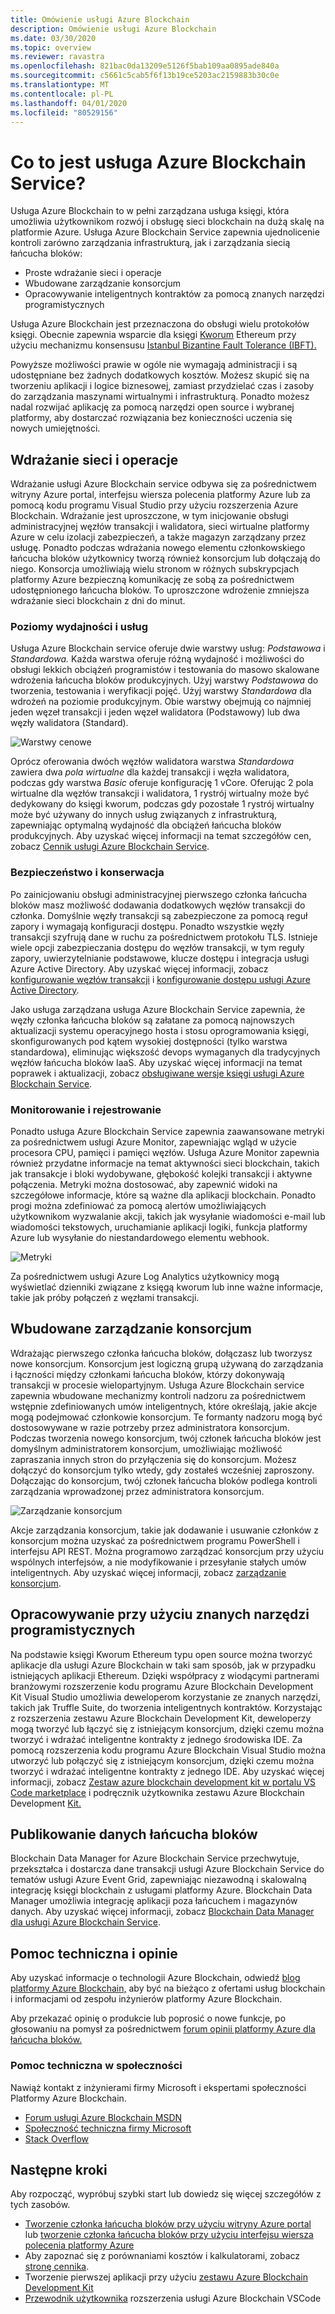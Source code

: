 ```yaml
---
title: Omówienie usługi Azure Blockchain
description: Omówienie usługi Azure Blockchain
ms.date: 03/30/2020
ms.topic: overview
ms.reviewer: ravastra
ms.openlocfilehash: 821bac0da13209e5126f5bab109aa0895ade840a
ms.sourcegitcommit: c5661c5cab5f6f13b19ce5203ac2159883b30c0e
ms.translationtype: MT
ms.contentlocale: pl-PL
ms.lasthandoff: 04/01/2020
ms.locfileid: "80529156"
---
```

# <a name="what-is-azure-blockchain-service"></a>Co to jest usługa Azure Blockchain Service?

Usługa Azure Blockchain to w pełni zarządzana usługa księgi, która umożliwia użytkownikom rozwój i obsługę sieci blockchain na dużą skalę na platformie Azure. Usługa Azure Blockchain Service zapewnia ujednolicenie kontroli zarówno zarządzania infrastrukturą, jak i zarządzania siecią łańcucha bloków:

* Proste wdrażanie sieci i operacje
* Wbudowane zarządzanie konsorcjum
* Opracowywanie inteligentnych kontraktów za pomocą znanych narzędzi programistycznych

Usługa Azure Blockchain jest przeznaczona do obsługi wielu protokołów księgi. Obecnie zapewnia wsparcie dla księgi [Kworum](https://www.goquorum.com/) Ethereum przy użyciu mechanizmu konsensusu [Istanbul Bizantine Fault Tolerance (IBFT).](https://github.com/jpmorganchase/quorum/wiki/Quorum-Consensus)

Powyższe możliwości prawie w ogóle nie wymagają administracji i są udostępniane bez żadnych dodatkowych kosztów. Możesz skupić się na tworzeniu aplikacji i logice biznesowej, zamiast przydzielać czas i zasoby do zarządzania maszynami wirtualnymi i infrastrukturą. Ponadto możesz nadal rozwijać aplikację za pomocą narzędzi open source i wybranej platformy, aby dostarczać rozwiązania bez konieczności uczenia się nowych umiejętności.

## <a name="network-deployment-and-operations"></a>Wdrażanie sieci i operacje

Wdrażanie usługi Azure Blockchain service odbywa się za pośrednictwem witryny Azure portal, interfejsu wiersza polecenia platformy Azure lub za pomocą kodu programu Visual Studio przy użyciu rozszerzenia Azure Blockchain. Wdrażanie jest uproszczone, w tym inicjowanie obsługi administracyjnej węzłów transakcji i walidatora, sieci wirtualne platformy Azure w celu izolacji zabezpieczeń, a także magazyn zarządzany przez usługę.  Ponadto podczas wdrażania nowego elementu członkowskiego łańcucha bloków użytkownicy tworzą również konsorcjum lub dołączają do niego.  Konsorcja umożliwiają wielu stronom w różnych subskrypcjach platformy Azure bezpieczną komunikację ze sobą za pośrednictwem udostępnionego łańcucha bloków.  To uproszczone wdrożenie zmniejsza wdrażanie sieci blockchain z dni do minut.

### <a name="performance-and-service-tiers"></a>Poziomy wydajności i usług

Usługa Azure Blockchain service oferuje dwie warstwy usług: *Podstawowa* i *Standardowa.* Każda warstwa oferuje różną wydajność i możliwości do obsługi lekkich obciążeń programistów i testowania do masowo skalowane wdrożenia łańcucha bloków produkcyjnych. Użyj warstwy *Podstawowa* do tworzenia, testowania i weryfikacji pojęć. Użyj warstwy *Standardowa* dla wdrożeń na poziomie produkcyjnym. Obie warstwy obejmują co najmniej jeden węzeł transakcji i jeden węzeł walidatora (Podstawowy) lub dwa węzły walidatora (Standard). 

![Warstwy cenowe](./media/overview/pricing-tiers.png)

Oprócz oferowania dwóch węzłów walidatora warstwa *Standardowa* zawiera dwa *pola wirtualne* dla każdej transakcji i węzła walidatora, podczas gdy warstwa *Basic* oferuje konfigurację 1 vCore.  Oferując 2 pola wirtualne dla węzłów transakcji i walidatora, 1 rystrój wirtualny może być dedykowany do księgi kworum, podczas gdy pozostałe 1 rystrój wirtualny może być używany do innych usług związanych z infrastrukturą, zapewniając optymalną wydajność dla obciążeń łańcucha bloków produkcyjnych. Aby uzyskać więcej informacji na temat szczegółów cen, zobacz [Cennik usługi Azure Blockchain Service](https://azure.microsoft.com/pricing/details/blockchain-service).

### <a name="security-and-maintenance"></a>Bezpieczeństwo i konserwacja

Po zainicjowaniu obsługi administracyjnej pierwszego członka łańcucha bloków masz możliwość dodawania dodatkowych węzłów transakcji do członka.  Domyślnie węzły transakcji są zabezpieczone za pomocą reguł zapory i wymagają konfiguracji dostępu.  Ponadto wszystkie węzły transakcji szyfrują dane w ruchu za pośrednictwem protokołu TLS.  Istnieje wiele opcji zabezpieczania dostępu do węzłów transakcji, w tym reguły zapory, uwierzytelnianie podstawowe, klucze dostępu i integracja usługi Azure Active Directory. Aby uzyskać więcej informacji, zobacz [konfigurowanie węzłów transakcji](configure-transaction-nodes.md) i [konfigurowanie dostępu usługi Azure Active Directory](configure-aad.md).

Jako usługa zarządzana usługa Azure Blockchain Service zapewnia, że węzły członka łańcucha bloków są załatane za pomocą najnowszych aktualizacji systemu operacyjnego hosta i stosu oprogramowania księgi, skonfigurowanych pod kątem wysokiej dostępności (tylko warstwa standardowa), eliminując większość devops wymaganych dla tradycyjnych węzłów łańcucha bloków IaaS.  Aby uzyskać więcej informacji na temat poprawek i aktualizacji, zobacz [obsługiwane wersje księgi usługi Azure Blockchain Service](ledger-versions.md).

### <a name="monitoring-and-logging"></a>Monitorowanie i rejestrowanie

Ponadto usługa Azure Blockchain Service zapewnia zaawansowane metryki za pośrednictwem usługi Azure Monitor, zapewniając wgląd w użycie procesora CPU, pamięci i pamięci węzłów.  Usługa Azure Monitor zapewnia również przydatne informacje na temat aktywności sieci blockchain, takich jak transakcje i bloki wydobywane, głębokość kolejki transakcji i aktywne połączenia.  Metryki można dostosować, aby zapewnić widoki na szczegółowe informacje, które są ważne dla aplikacji blockchain.  Ponadto progi można zdefiniować za pomocą alertów umożliwiających użytkownikom wyzwalanie akcji, takich jak wysyłanie wiadomości e-mail lub wiadomości tekstowych, uruchamianie aplikacji logiki, funkcja platformy Azure lub wysyłanie do niestandardowego elementu webhook.

![Metryki](./media/overview/metrics.png)

Za pośrednictwem usługi Azure Log Analytics użytkownicy mogą wyświetlać dzienniki związane z księgą kworum lub inne ważne informacje, takie jak próby połączeń z węzłami transakcji.

## <a name="built-in-consortium-management"></a>Wbudowane zarządzanie konsorcjum

Wdrażając pierwszego członka łańcucha bloków, dołączasz lub tworzysz nowe konsorcjum.  Konsorcjum jest logiczną grupą używaną do zarządzania i łączności między członkami łańcucha bloków, którzy dokonywają transakcji w procesie wielopartyjnym.  Usługa Azure Blockchain service zapewnia wbudowane mechanizmy kontroli nadzoru za pośrednictwem wstępnie zdefiniowanych umów inteligentnych, które określają, jakie akcje mogą podejmować członkowie konsorcjum.  Te formanty nadzoru mogą być dostosowywane w razie potrzeby przez administratora konsorcjum. Podczas tworzenia nowego konsorcjum, twój członek łańcucha bloków jest domyślnym administratorem konsorcjum, umożliwiając możliwość zapraszania innych stron do przyłączenia się do konsorcjum.  Możesz dołączyć do konsorcjum tylko wtedy, gdy zostałeś wcześniej zaproszony.  Dołączając do konsorcjum, twój członek łańcucha bloków podlega kontroli zarządzania wprowadzonej przez administratora konsorcjum.

![Zarządzanie konsorcjum](./media/overview/consortium.png)

Akcje zarządzania konsorcjum, takie jak dodawanie i usuwanie członków z konsorcjum można uzyskać za pośrednictwem programu PowerShell i interfejsu API REST. Można programowo zarządzać konsorcjum przy użyciu wspólnych interfejsów, a nie modyfikowanie i przesyłanie stałych umów inteligentnych. Aby uzyskać więcej informacji, zobacz [zarządzanie konsorcjum](consortium.md).

## <a name="develop-using-familiar-development-tools"></a>Opracowywanie przy użyciu znanych narzędzi programistycznych

Na podstawie księgi Kworum Ethereum typu open source można tworzyć aplikacje dla usługi Azure Blockchain w taki sam sposób, jak w przypadku istniejących aplikacji Ethereum. Dzięki współpracy z wiodącymi partnerami branżowymi rozszerzenie kodu programu Azure Blockchain Development Kit Visual Studio umożliwia deweloperom korzystanie ze znanych narzędzi, takich jak Truffle Suite, do tworzenia inteligentnych kontraktów. Korzystając z rozszerzenia zestawu Azure Blockchain Development Kit, deweloperzy mogą tworzyć lub łączyć się z istniejącym konsorcjum, dzięki czemu można tworzyć i wdrażać inteligentne kontrakty z jednego środowiska IDE. Za pomocą rozszerzenia kodu programu Azure Blockchain Visual Studio można utworzyć lub połączyć się z istniejącym konsorcjum, dzięki czemu można tworzyć i wdrażać inteligentne kontrakty z jednego IDE. Aby uzyskać więcej informacji, zobacz [Zestaw azure blockchain development kit w portalu VS Code marketplace](https://aka.ms/vscodebcextension) i podręcznik użytkownika zestawu Azure Blockchain Development [Kit.](https://aka.ms/vscodebcextensionwiki)

## <a name="publish-blockchain-data"></a>Publikowanie danych łańcucha bloków

Blockchain Data Manager for Azure Blockchain Service przechwytuje, przekształca i dostarcza dane transakcji usługi Azure Blockchain Service do tematów usługi Azure Event Grid, zapewniając niezawodną i skalowalną integrację księgi blockchain z usługami platformy Azure. Blockchain Data Manager umożliwia integrację aplikacji poza łańcuchem i magazynów danych. Aby uzyskać więcej informacji, zobacz [Blockchain Data Manager dla usługi Azure Blockchain Service](data-manager.md).

## <a name="support-and-feedback"></a>Pomoc techniczna i opinie

Aby uzyskać informacje o technologii Azure Blockchain, odwiedź [blog platformy Azure Blockchain,](https://azure.microsoft.com/blog/topics/blockchain/) aby być na bieżąco z ofertami usług blockchain i informacjami od zespołu inżynierów platformy Azure Blockchain.

Aby przekazać opinię o produkcie lub poprosić o nowe funkcje, po głosowaniu na pomysł za pośrednictwem [forum opinii platformy Azure dla łańcucha bloków.](https://aka.ms/blockchainuservoice)

### <a name="community-support"></a>Pomoc techniczna w społeczności

Nawiąż kontakt z inżynierami firmy Microsoft i ekspertami społeczności Platformy Azure Blockchain.

* [Forum usługi Azure Blockchain MSDN](https://social.msdn.microsoft.com/Forums/home?forum=azureblockchain)
* [Społeczność techniczna firmy Microsoft](https://techcommunity.microsoft.com/t5/Blockchain/bd-p/AzureBlockchain)
* [Stack Overflow](https://stackoverflow.com/questions/tagged/AzureBlockchainService)

## <a name="next-steps"></a>Następne kroki

Aby rozpocząć, wypróbuj szybki start lub dowiedz się więcej szczegółów z tych zasobów.
* [Tworzenie członka łańcucha bloków przy użyciu witryny Azure portal](create-member.md) lub [tworzenie członka łańcucha bloków przy użyciu interfejsu wiersza polecenia platformy Azure](create-member-cli.md)
* Aby zapoznać się z porównaniami kosztów i kalkulatorami, zobacz [stronę cennika](https://azure.microsoft.com/pricing/details/blockchain-service).
* Tworzenie pierwszej aplikacji przy użyciu [zestawu Azure Blockchain Development Kit](https://github.com/Azure-Samples/blockchain-devkit)
* [Przewodnik użytkownika](https://github.com/Microsoft/vscode-azure-blockchain-ethereum/wiki) rozszerzenia usługi Azure Blockchain VSCode
